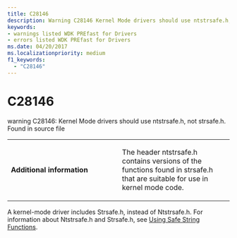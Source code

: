 ```yaml
---
title: C28146
description: Warning C28146 Kernel Mode drivers should use ntstrsafe.h, not strsafe.h. Found in source file.
keywords:
- warnings listed WDK PREfast for Drivers
- errors listed WDK PREfast for Drivers
ms.date: 04/20/2017
ms.localizationpriority: medium 
f1_keywords: 
  - "C28146"
---
```


# C28146


warning C28146: Kernel Mode drivers should use ntstrsafe.h, not strsafe.h. Found in source file

<table>
<colgroup>
<col width="50%" />
<col width="50%" />
</colgroup>
<tbody>
<tr class="odd">
<td align="left"><p><strong>Additional information</strong></p></td>
<td align="left"><p>The header ntstrsafe.h contains versions of the functions found in strsafe.h that are suitable for use in kernel mode code.</p></td>
</tr>
</tbody>
</table>

 

A kernel-mode driver includes Strsafe.h, instead of Ntstrsafe.h. For information about Ntstrsafe.h and Strsafe.h, see [Using Safe String Functions](../kernel/using-safe-string-functions.md).

 

